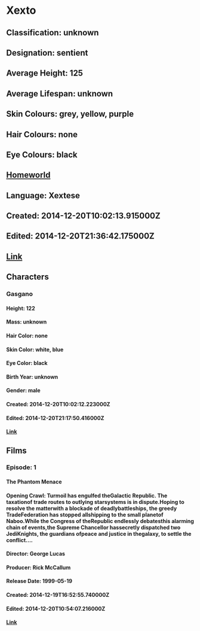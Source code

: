 # Xexto
## Classification: unknown
## Designation: sentient
## Average Height: 125
## Average Lifespan: unknown
## Skin Colours: grey, yellow, purple
## Hair Colours: none
## Eye Colours: black
## [Homeworld](https://swapi.dev/api/planets/40/)
## Language: Xextese
## Created: 2014-12-20T10:02:13.915000Z
## Edited: 2014-12-20T21:36:42.175000Z
## [Link](https://swapi.dev/api/species/18/)
## Characters
### Gasgano
#### Height: 122
#### Mass: unknown
#### Hair Color: none
#### Skin Color: white, blue
#### Eye Color: black
#### Birth Year: unknown
#### Gender: male
#### Created: 2014-12-20T10:02:12.223000Z
#### Edited: 2014-12-20T21:17:50.416000Z
#### [Link](https://swapi.dev/api/people/49/)
## Films
### Episode: 1
#### The Phantom Menace
#### Opening Crawl: Turmoil has engulfed theGalactic Republic. The taxationof trade routes to outlying starsystems is in dispute.Hoping to resolve the matterwith a blockade of deadlybattleships, the greedy TradeFederation has stopped allshipping to the small planetof Naboo.While the Congress of theRepublic endlessly debatesthis alarming chain of events,the Supreme Chancellor hassecretly dispatched two JediKnights, the guardians ofpeace and justice in thegalaxy, to settle the conflict....
#### Director: George Lucas
#### Producer: Rick McCallum
#### Release Date: 1999-05-19
#### Created: 2014-12-19T16:52:55.740000Z
#### Edited: 2014-12-20T10:54:07.216000Z
#### [Link](https://swapi.dev/api/films/4/)